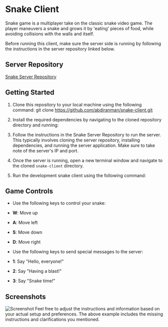 # Snake Client

Snake game is a multiplayer take on the classic snake video game. The player maneuvers a snake and grows it by 'eating' pieces of food, while avoiding collisions with the walls and itself.

Before running this client, make sure the server side is running by following the instructions in the server repository linked below.

## Server Repository

[Snake Server Repository](https://github.com/your-abdiranman/snek-multiplayer-server)

## Getting Started

1. Clone this repository to your local machine using the following command:
git clone https://github.com/abdiranman/snake-client.git

2. Install the required dependencies by navigating to the cloned repository directory and running:
3. Follow the instructions in the Snake Server Repository to run the server. This typically involves cloning the server repository, installing dependencies, and running the server application. Make sure to take note of the server's IP and port.

4. Once the server is running, open a new terminal window and navigate to the cloned `snake-client` directory.

5. Run the development snake client using the following command:

## Game Controls

- Use the following keys to control your snake:
- **W**: Move up
- **A**: Move left
- **S**: Move down
- **D**: Move right

- Use the following keys to send special messages to the server:
- **1**: Say "Hello, everyone!"
- **2**: Say "Having a blast!"
- **3**: Say "Snake time!"

## Screenshots

![Screenshot](#) <!-- Add screenshot links here -->
Feel free to adjust the instructions and information based on your actual setup and preferences. The above example includes the missing instructions and clarifications you mentioned.







